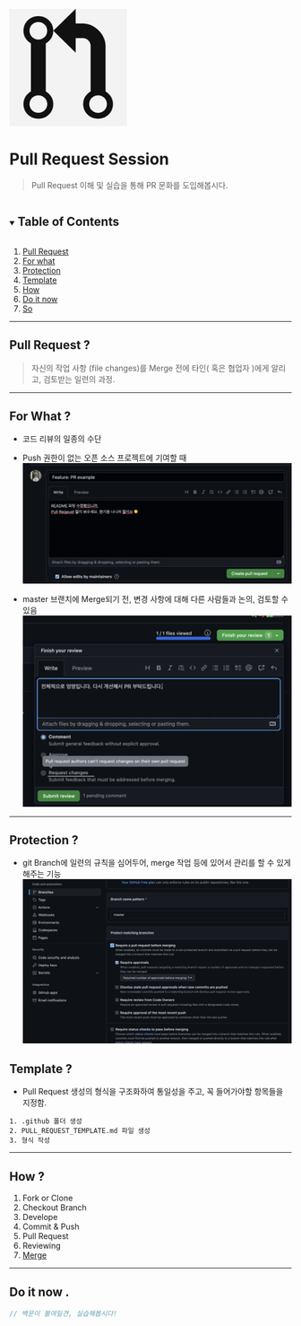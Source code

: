 <a href=" https://blog.webudding.com/">
    <img src="../images/pr-md-logo.png" alt="Logo" width="210" height="210">
  </a>

# Pull Request Session

> Pull Request 이해 및 실습을 통해 PR 문화를 도입해봅시다.

<!-- TABLE OF CONTENTS -->
<details open="open">
  <summary><h2 style="display: inline-block">Table of Contents</h2></summary>
  <ol>
    <li>
      <a href="#pull-request">Pull Request</a>
      <!-- <ul>
        <li><a href="#built-with">Built With</a></li>
      </ul> -->
    </li>
    <li><a href="#for-what">For what</a></li>
    <li><a href="#protection">Protection</a></li>
    <li><a href="#template">Template</a></li>
    <li><a href="#how">How</a></li>
    <li><a href="#do-it-now">Do it now</a></li>
    <li><a href="#so">So</a></li>
  </ol>
</details>

---

## Pull Request ?

> 자신의 작업 사항 (file changes)를 Merge 전에 타인( 혹은 협업자 )에게 알리고, 검토받는 일련의 과정.

---

## For What ?

- 코드 리뷰의 일종의 수단
- Push 권한이 없는 오픈 소스 프로젝트에 기여할 때
  <img src="../images/pr-md-01.png" alt="img_1" />

- master 브랜치에 Merge되기 전, 변경 사항에 대해 다른 사람들과 논의, 검토할 수 있음
  <img src="../images/pr-md-02.png" alt="img_2" />

---

## Protection ?

- git Branch에 일련의 규칙을 심어두어, merge 작업 등에 있어서 관리를 할 수 있게해주는 기능
  <img src="../images/pr-md-03.png" alt="img_3" />

## Template ?

- Pull Request 생성의 형식을 구조화하여 통일성을 주고, 꼭 들어가야할 항목들을 지정함.

```
1. .github 폴더 생성
2. PULL_REQUEST_TEMPLATE.md 파일 생성
3. 형식 작성
```

---

## How ?

<ol>
    <li>Fork or Clone</li>
    <li>Checkout Branch</li>
    <li>Develope</li>
    <li>Commit & Push</li>
    <li>Pull Request</li>
    <li>Reviewing</li>
    <li><a href="https://im-developer.tistory.com/182">Merge</a></li>
</ol>

---

## Do it now .

```js
// 백문이 불여일견, 실습해봅시다!
```

